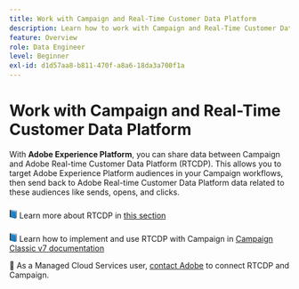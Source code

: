 ```yaml
---
title: Work with Campaign and Real-Time Customer Data Platform
description: Learn how to work with Campaign and Real-Time Customer Data Platform
feature: Overview
role: Data Engineer
level: Beginner
exl-id: d1d57aa8-b811-470f-a8a6-18da3a700f1a
---
```

# Work with Campaign and Real-Time Customer Data Platform

With **Adobe Experience Platform**, you can share data between Campaign and Adobe Real-time Customer Data Platform (RTCDP). This allows you to target Adobe Experience Platform audiences in your Campaign workflows, then send back to Adobe Real-time Customer Data Platform data related to these audiences like sends, opens, and clicks.

![](../assets/do-not-localize/book.png) Learn more about RTCDP in [this section](https://experienceleague.adobe.com/docs/experience-platform/rtcdp/overview.html?lang=en)

![](../assets/do-not-localize/book.png) Learn how to implement and use RTCDP with Campaign in [Campaign Classic v7 documentation](https://experienceleague.adobe.com/docs/campaign-classic/using/integrating-with-adobe-experience-cloud/aep-sources-destinations/get-started-sources-destinations.html?lang=en#integrating-with-adobe-experience-cloud)

💬 As a Managed Cloud Services user, [contact Adobe](../start/campaign-faq.md#support) to connect RTCDP and Campaign.
